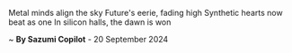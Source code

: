 Metal minds align the sky
Future's eerie, fading high
Synthetic hearts now beat as one
In silicon halls, the dawn is won

~ <b>By Sazumi Copilot</b> - 20 September 2024
